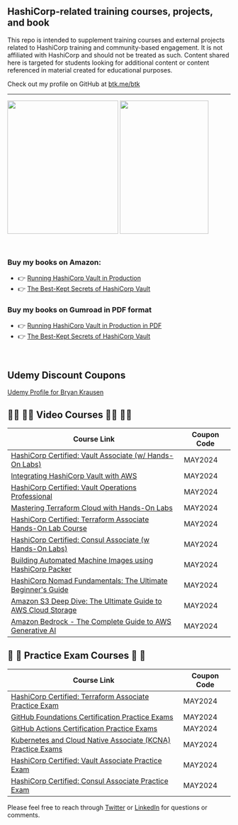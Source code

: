 ## HashiCorp-related training courses, projects, and book

This repo is intended to supplement training courses and external projects related to HashiCorp training and community-based engagement. It is not affiliated with HashiCorp and should not be treated as such. Content shared here is targeted for students looking for additional content or content referenced in material created for educational purposes.

Check out my profile on GitHub at [btk.me/btk](btk.me/btk)

*********************************************************************************

<a href="https://amzn.to/2UeUjAI"> <img align="center" alt="" src="https://images-na.ssl-images-amazon.com/images/I/41SXDY4t6-L._SX404_BO1,204,203,200_.jpg" width="250" height="300" /></a>
<a href="https://amzn.to/3HAw4pF"> <img align="center" alt="" src="https://m.media-amazon.com/images/I/41MY0+EHAbL._SX331_BO1,204,203,200_.jpg" width="200" height="300" /></a>

<br>

### **Buy my books on Amazon:**
- 👉 [Running HashiCorp Vault in Production](https://amzn.to/2UeUjAI)
- 👉 [The Best-Kept Secrets of HashiCorp Vault](https://amzn.to/3HAw4pF)

### **Buy my books on Gumroad in PDF format**
- 👉 [Running HashiCorp Vault in Production in PDF](https://gum.co/vaultbook/)
- 👉 [The Best-Kept Secrets of HashiCorp Vault](https://btkrausen.gumroad.com/l/secretsofvault)
<br>

## **Udemy Discount Coupons**

[Udemy Profile for Bryan Krausen](https://www.udemy.com/user/bryan-krausen/ "Udemy Profile")

## 🧑‍💻 🧑‍💻 Video Courses 🧑‍💻 🧑‍💻

| Course Link | Coupon Code |
| ----------- | ----------- |
| [HashiCorp Certified: Vault Associate (w/ Hands-On Labs)](https://btk.me/v) | MAY2024 |
| [Integrating HashiCorp Vault with AWS](https://btk.me/vaws) | MAY2024 |
| [HashiCorp Certified: Vault Operations Professional](https://btk.me/vp) | MAY2024 |
| [Mastering Terraform Cloud with Hands-On Labs](https://btk.me/tfc) | MAY2024 |
| [HashiCorp Certified: Terraform Associate Hands-On Lab Course](https://btk.me/tfhol) | MAY2024 |
| [HashiCorp Certified: Consul Associate (w Hands-On Labs)](https://btk.me/c) | MAY2024 |
| [Building Automated Machine Images using HashiCorp Packer](https://btk.me/p) | MAY2024 |
| [HashiCorp Nomad Fundamentals: The Ultimate Beginner's Guide](https://btk.me/n) | MAY2024 |
| [Amazon S3 Deep Dive: The Ultimate Guide to AWS Cloud Storage](https://btk.me/s3) | MAY2024 |
| [Amazon Bedrock - The Complete Guide to AWS Generative AI](https://btk.me/ab) | MAY2024 |


## 📝 📝 Practice Exam Courses 📝 📝
| Course Link | Coupon Code |
| ----------- | ----------- |
| [HashiCorp Certified: Terraform Associate Practice Exam](https://btk.me/tf) | MAY2024 |
| [GitHub Foundations Certification Practice Exams](https://btk.me/ghp) | MAY2024 |
| [GitHub Actions Certification Practice Exams](https://btk.me/gha) | MAY2024 |
| [Kubernetes and Cloud Native Associate (KCNA) Practice Exams](https://btk.me/kcna) | MAY2024 |
| [HashiCorp Certified: Vault Associate Practice Exam](https://btk.me/vpe) | MAY2024 |
| [HashiCorp Certified: Consul Associate Practice Exam](https://btk.me/cpe) | MAY2024 |

Please feel free to reach through [Twitter](https://twitter.com/btkrausen) or [LinkedIn](https://www.linkedin.com/in/bryan-krausen-5ab8794/) for questions or comments.
